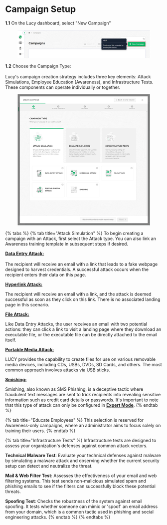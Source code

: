 # Campaign Setup

**1.1** On the Lucy dashboard, select "New Campaign"

<figure><img src="../../../../.gitbook/assets/image (232).png" alt=""><figcaption></figcaption></figure>

**1.2** Choose the Campaign Type:\
\
Lucy's campaign creation strategy includes three key elements: Attack Simulations, Employee Education (Awareness), and Infrastructure Tests. These components can operate individually or together.

<figure><img src="../../../../.gitbook/assets/image (214).png" alt=""><figcaption></figcaption></figure>

{% tabs %}
{% tab title="Attack Simulation" %}
To begin creating a campaign with an Attack, first select the Attack type. You can also link an Awareness training template in subsequent steps if desired.

[**Data Entry Attack:**](../../../attack-simulations/attack-types/data-entry-attack.md)\
\
The recipient will receive an email with a link that leads to a fake webpage designed to harvest credentials. A successful attack occurs when the recipient enters their data on this page.

[**Hyperlink Attack:**](../../../attack-simulations/attack-types/hyperlink-attack.md)

The recipient will receive an email with a link, and the attack is deemed successful as soon as they click on this link. There is no associated landing page in this scenario.

[**File Attack:**](../../../attack-simulations/attack-types/file-attack.md)

Like Data Entry Attacks, the user receives an email with two potential actions: they can click a link to visit a landing page where they download an executable file, or the executable file can be directly attached to the email itself.

[**Portable Media Attack:**](../../../attack-simulations/attack-types/portable-media.md)

LUCY provides the capability to create files for use on various removable media devices, including CDs, USBs, DVDs, SD Cards, and others. The most common approach involves attacks via USB sticks.

[**Smishing:**](../../../attack-simulations/attack-types/smishing.md)

Smishing, also known as SMS Phishing, is a deceptive tactic where fraudulent text messages are sent to trick recipients into revealing sensitive information such as credit card details or passwords. It's important to note that this type of attack can only be configured in [**Expert Mode**](../../../../application-screens-reference/campaigns/new-campaign/expert-mode.md).
{% endtab %}

{% tab title="Educate Employees" %}
This selection is reserved for Awareness-only campaigns, where an administrator aims to focus solely on training their users.
{% endtab %}

{% tab title="Infrastructure Tests" %}
Infrastructure tests are designed to assess your organization's defenses against common attack vectors.

**Technical Malware Test**: Evaluate your technical defenses against malware by simulating a malware attack and observing whether the current security setup can detect and neutralize the threat.

**Mail & Web Filter Test**: Assesses the effectiveness of your email and web filtering systems. This test sends non-malicious simulated spam and phishing emails to see if the filters can successfully block these potential threats.

**Spoofing Test**: Checks the robustness of the system against email spoofing. It tests whether someone can mimic or 'spoof' an email address from your domain, which is a common tactic used in phishing and social engineering attacks.
{% endtab %}
{% endtabs %}
